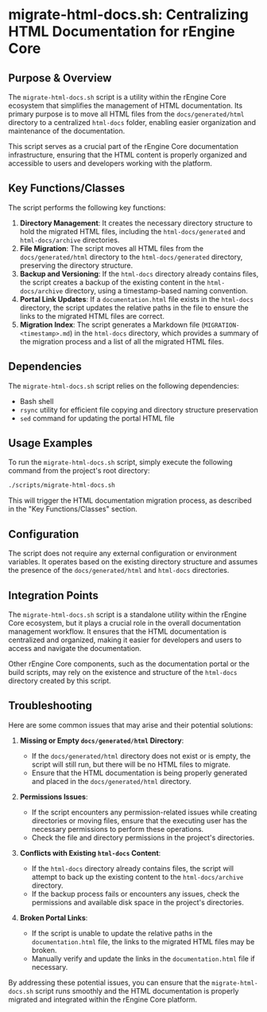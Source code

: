 # migrate-html-docs.sh: Centralizing HTML Documentation for rEngine Core

## Purpose & Overview

The `migrate-html-docs.sh` script is a utility within the rEngine Core ecosystem that simplifies the management of HTML documentation. Its primary purpose is to move all HTML files from the `docs/generated/html` directory to a centralized `html-docs` folder, enabling easier organization and maintenance of the documentation.

This script serves as a crucial part of the rEngine Core documentation infrastructure, ensuring that the HTML content is properly organized and accessible to users and developers working with the platform.

## Key Functions/Classes

The script performs the following key functions:

1. **Directory Management**: It creates the necessary directory structure to hold the migrated HTML files, including the `html-docs/generated` and `html-docs/archive` directories.
2. **File Migration**: The script moves all HTML files from the `docs/generated/html` directory to the `html-docs/generated` directory, preserving the directory structure.
3. **Backup and Versioning**: If the `html-docs` directory already contains files, the script creates a backup of the existing content in the `html-docs/archive` directory, using a timestamp-based naming convention.
4. **Portal Link Updates**: If a `documentation.html` file exists in the `html-docs` directory, the script updates the relative paths in the file to ensure the links to the migrated HTML files are correct.
5. **Migration Index**: The script generates a Markdown file (`MIGRATION-<timestamp>.md`) in the `html-docs` directory, which provides a summary of the migration process and a list of all the migrated HTML files.

## Dependencies

The `migrate-html-docs.sh` script relies on the following dependencies:

- Bash shell
- `rsync` utility for efficient file copying and directory structure preservation
- `sed` command for updating the portal HTML file

## Usage Examples

To run the `migrate-html-docs.sh` script, simply execute the following command from the project's root directory:

```bash
./scripts/migrate-html-docs.sh
```

This will trigger the HTML documentation migration process, as described in the "Key Functions/Classes" section.

## Configuration

The script does not require any external configuration or environment variables. It operates based on the existing directory structure and assumes the presence of the `docs/generated/html` and `html-docs` directories.

## Integration Points

The `migrate-html-docs.sh` script is a standalone utility within the rEngine Core ecosystem, but it plays a crucial role in the overall documentation management workflow. It ensures that the HTML documentation is centralized and organized, making it easier for developers and users to access and navigate the documentation.

Other rEngine Core components, such as the documentation portal or the build scripts, may rely on the existence and structure of the `html-docs` directory created by this script.

## Troubleshooting

Here are some common issues that may arise and their potential solutions:

1. **Missing or Empty `docs/generated/html` Directory**:
   - If the `docs/generated/html` directory does not exist or is empty, the script will still run, but there will be no HTML files to migrate.
   - Ensure that the HTML documentation is being properly generated and placed in the `docs/generated/html` directory.

1. **Permissions Issues**:
   - If the script encounters any permission-related issues while creating directories or moving files, ensure that the executing user has the necessary permissions to perform these operations.
   - Check the file and directory permissions in the project's directories.

1. **Conflicts with Existing `html-docs` Content**:
   - If the `html-docs` directory already contains files, the script will attempt to back up the existing content to the `html-docs/archive` directory.
   - If the backup process fails or encounters any issues, check the permissions and available disk space in the project's directories.

1. **Broken Portal Links**:
   - If the script is unable to update the relative paths in the `documentation.html` file, the links to the migrated HTML files may be broken.
   - Manually verify and update the links in the `documentation.html` file if necessary.

By addressing these potential issues, you can ensure that the `migrate-html-docs.sh` script runs smoothly and the HTML documentation is properly migrated and integrated within the rEngine Core platform.
